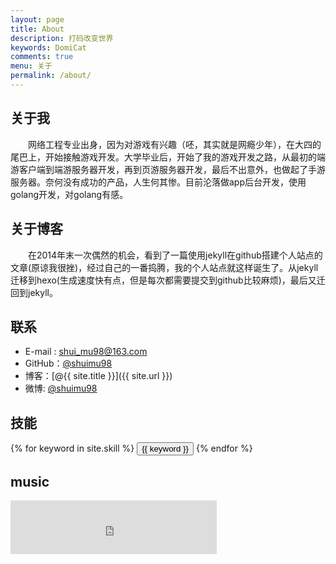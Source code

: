 ```yaml
---
layout: page
title: About
description: 打码改变世界
keywords: DomiCat
comments: true
menu: 关于
permalink: /about/
---
```


## 关于我
&emsp;&emsp;网络工程专业出身，因为对游戏有兴趣（呸，其实就是网瘾少年），在大四的尾巴上，开始接触游戏开发。大学毕业后，开始了我的游戏开发之路，从最初的端游客户端到端游服务器开发，再到页游服务器开发，最后不出意外，也做起了手游服务器。奈何没有成功的产品，人生何其惨。目前沦落做app后台开发，使用golang开发，对golang有感。

## 关于博客
&emsp;&emsp;在2014年末一次偶然的机会，看到了一篇使用jekyll在github搭建个人站点的文章(原谅我很挫)，经过自己的一番捣腾，我的个人站点就这样诞生了。从jekyll迁移到hexo(生成速度快有点，但是每次都需要提交到github比较麻烦)，最后又迁回到jekyll。

## 联系

* E-mail : [shui_mu98@163.com]()
* GitHub：[@shuimu98](https://github.com/shuimu98)
* 博客：[@{{ site.title }}]({{ site.url }})
* 微博: [@shuimu98](http://weibo.com/shuimu98)


## 技能

<div class="btn-inline">
    {% for keyword in site.skill %}
    <button class="btn btn-outline" type="button">{{ keyword }}</button>
    {% endfor %}
</div>


## music
<iframe frameborder="no" border="0" marginwidth="0" marginheight="0" width="330" height="86" src="https://music.163.com/outchain/player?type=2&id=28287199&auto=1&height=66"></iframe>
